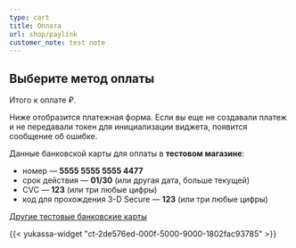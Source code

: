 ```yaml
---
type: cart
title: Оплата
url: shop/paylink
customer_note: test note
---
```


## Выберите метод оплаты

Итого к оплате <span id="paymenttotal"></span> ₽.


Ниже отобразится платежная форма. Если вы еще не создавали платеж и не передавали токен для инициализации виджета, появится сообщение об ошибке.

Данные банковской карты для оплаты в <b>тестовом магазине</b>:

 - номер — <b>5555 5555 5555 4477</b>
 - срок действия — <b>01/30</b> (или другая дата, больше текущей)
 - CVC — <b>123</b> (или три любые цифры)
 - код для прохождения 3-D Secure — <b>123</b> (или три любые цифры)

<a href=https://yookassa.ru/developers/payment-acceptance/testing-and-going-live/testing#test-bank-card>Другие тестовые банковские карты</a>

{{< yukassa-widget "ct-2de576ed-000f-5000-9000-1802fac93785" >}}
